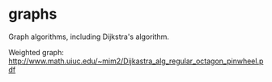 graphs
======

Graph algorithms, including Dijkstra's algorithm. 


Weighted graph: http://www.math.uiuc.edu/~mim2/Dijkastra_alg_regular_octagon_pinwheel.pdf 




